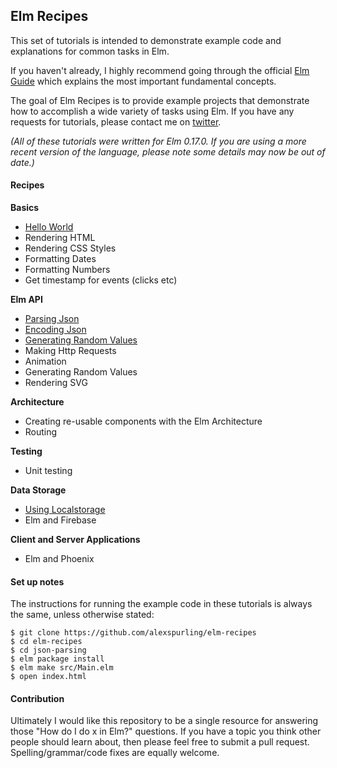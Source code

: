 ## Elm Recipes

This set of tutorials is intended to demonstrate example code and explanations for common tasks in Elm.

If you haven't already, I highly recommend going through the official [Elm Guide](http://guide.elm-lang.org/) which explains the most important fundamental concepts.

The goal of Elm Recipes is to provide example projects that demonstrate how to accomplish a wide variety of tasks using Elm. If you have any requests for tutorials, please contact me on [twitter](https://twitter.com/alexspurling).

*(All of these tutorials were written for Elm 0.17.0. If you are using a more recent version of the language, please note some details may now be out of date.)*

#### Recipes

**Basics**
* [Hello World](hello-world)
* Rendering HTML
* Rendering CSS Styles
* Formatting Dates
* Formatting Numbers
* Get timestamp for events (clicks etc)

**Elm API**
* [Parsing Json](json-parsing)
* [Encoding Json](json-encoding)
* [Generating Random Values](random)
* Making Http Requests
* Animation
* Generating Random Values
* Rendering SVG

**Architecture**
* Creating re-usable components with the Elm Architecture
* Routing

**Testing**
* Unit testing

**Data Storage**
* [Using Localstorage](localstorage)
* Elm and Firebase

**Client and Server Applications**
* Elm and Phoenix

#### Set up notes

The instructions for running the example code in these tutorials is always the same, unless otherwise stated:

```
$ git clone https://github.com/alexspurling/elm-recipes
$ cd elm-recipes
$ cd json-parsing
$ elm package install
$ elm make src/Main.elm
$ open index.html
```

#### Contribution

Ultimately I would like this repository to be a single resource for answering those "How do I do x in Elm?" questions. If you have a topic you think other people should learn about, then please feel free to submit a pull request. Spelling/grammar/code fixes are equally welcome.
